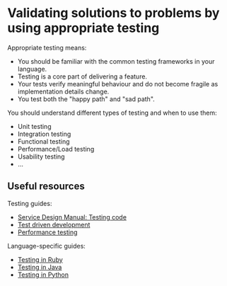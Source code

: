 # Validating solutions to problems by using appropriate testing

Appropriate testing means:

- You should be familiar with the common testing frameworks in your language.
- Testing is a core part of delivering a feature.
- Your tests verify meaningful behaviour and do not become fragile as implementation details change.
- You test both the "happy path" and "sad path".

You should understand different types of testing and when to use them:

- Unit testing
- Integration testing
- Functional testing
- Performance/Load testing
- Usability testing
- ...

## Useful resources

Testing guides:

- [Service Design Manual: Testing code](https://www.gov.uk/service-manual/making-software/code-testing.html)
- [Test driven development](/guides/tdd.md)
- [Performance testing](/guides/ruby.md)

Language-specific guides:

- [Testing in Ruby](/guides/ruby.md)
- [Testing in Java](/guides/java.md)
- [Testing in Python](/guides/python.md)

